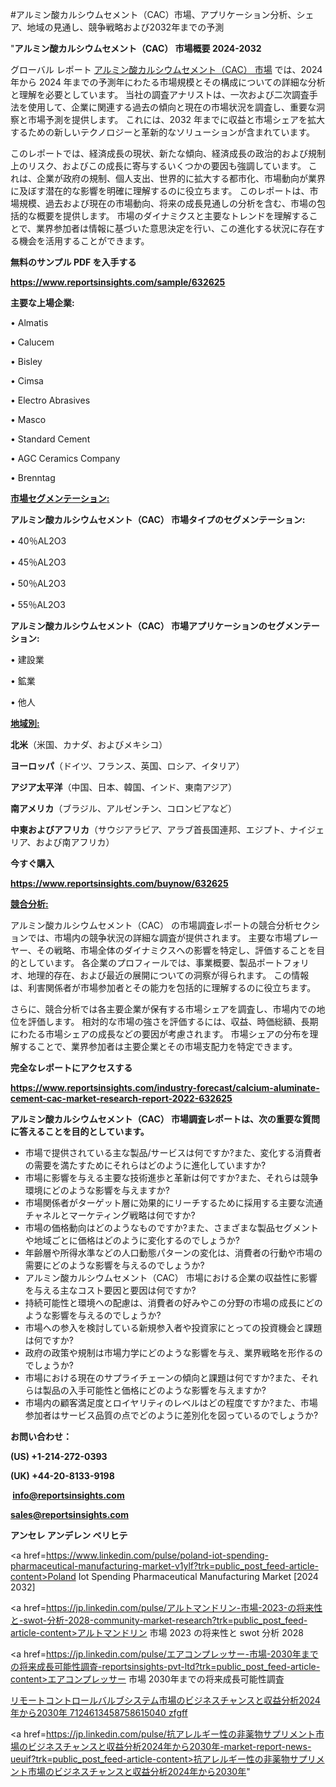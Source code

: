 #アルミン酸カルシウムセメント（CAC）市場、アプリケーション分析、シェア、地域の見通し、競争戦略および2032年までの予測

"<strong>アルミン酸カルシウムセメント（CAC） 市場概要 2024-2032</strong>

グローバル レポート <a href=https://www.reportsinsights.com/sample/632625>アルミン酸カルシウムセメント（CAC） 市場</a> では、2024 年から 2024 年までの予測年にわたる市場規模とその構成についての詳細な分析と理解を必要としています。 当社の調査アナリストは、一次および二次調査手法を使用して、企業に関連する過去の傾向と現在の市場状況を調査し、重要な洞察と市場予測を提供します。 これには、2032 年までに収益と市場シェアを拡大​​するための新しいテクノロジーと革新的なソリューションが含まれています。

このレポートでは、経済成長の現状、新たな傾向、経済成長の政治的および規制上のリスク、およびこの成長に寄与するいくつかの要因も強調しています。 これは、企業が政府の規制、個人支出、世界的に拡大する都市化、市場動向が業界に及ぼす潜在的な影響を明確に理解するのに役立ちます。 このレポートは、市場規模、過去および現在の市場動向、将来の成長見通しの分析を含む、市場の包括的な概要を提供します。 市場のダイナミクスと主要なトレンドを理解することで、業界参加者は情報に基づいた意思決定を行い、この進化する状況に存在する機会を活用することができます。

<strong><b>無料のサンプル PDF を入手する</b></strong>

<a href=https://www.reportsinsights.com/sample/632625><strong><u>https://www.reportsinsights.com/sample/632625</u></strong></a>

<strong>主要な上場企業:</strong>

• Almatis

• Calucem

• Bisley

• Cimsa

• Electro Abrasives

• Masco

• Standard Cement

• AGC Ceramics Company

• Brenntag

<strong><u>市場セグメンテーション</u></strong><strong><u>:</u></strong>

<strong>アルミン酸カルシウムセメント（CAC） 市場タイプのセグメンテーション:</strong>

• 40％AL2O3

• 45％AL2O3

• 50％AL2O3

• 55％AL2O3

<strong>アルミン酸カルシウムセメント（CAC） 市場アプリケーションのセグメンテーション:</strong>

• 建設業

• 鉱業

• 他人

<strong><u>地域別</u></strong><strong><u>:</u></strong>

<strong>北米</strong>（米国、カナダ、およびメキシコ）

<strong>ヨーロッパ</strong>（ドイツ、フランス、英国、ロシア、イタリア）

<strong>アジア太平洋</strong>（中国、日本、韓国、インド、東南アジア）

<strong>南アメリカ</strong>（ブラジル、アルゼンチン、コロンビアなど）

<strong>中東およびアフリカ</strong>（サウジアラビア、アラブ首長国連邦、エジプト、ナイジェリア、および南アフリカ）

<strong>今すぐ購入</strong>

<a href=https://www.reportsinsights.com/buynow/632625><strong><u>https://www.reportsinsights.com/buynow/632625</u></strong></a>

<strong><u>競合分析:</u></strong>

アルミン酸カルシウムセメント（CAC） の市場調査レポートの競合分析セクションでは、市場内の競争状況の詳細な調査が提供されます。 主要な市場プレーヤー、その戦略、市場全体のダイナミクスへの影響を特定し、評価することを目的としています。 各企業のプロフィールでは、事業概要、製品ポートフォリオ、地理的存在、および最近の展開についての洞察が得られます。 この情報は、利害関係者が市場参加者とその能力を包括的に理解するのに役立ちます。

さらに、競合分析では各主要企業が保有する市場シェアを調査し、市場内での地位を評価します。 相対的な市場の強さを評価するには、収益、時価総額、長期にわたる市場シェアの成長などの要因が考慮されます。 市場シェアの分布を理解することで、業界参加者は主要企業とその市場支配力を特定できます。

<strong>完全なレポートにアクセスする</strong>

<a href=https://www.reportsinsights.com/industry-forecast/calcium-aluminate-cement-cac-market-research-report-2022-632625><strong><u><b>https://www.reportsinsights.com/industry-forecast/calcium-aluminate-cement-cac-market-research-report-2022-632625</b></u></strong></a>

<strong><b>アルミン酸カルシウムセメント（CAC） 市場調査レポートは、次の重要な質問に答えることを目的としています。</b></strong>
<ul>
  <li>市場で提供されている主な製品/サービスは何ですか?また、変化する消費者の需要を満たすためにそれらはどのように進化していますか?</li>
  <li>市場に影響を与える主要な技術進歩と革新は何ですか?また、それらは競争環境にどのような影響を与えますか?</li>
  <li>市場関係者がターゲット層に効果的にリーチするために採用する主要な流通チャネルとマーケティング戦略は何ですか?</li>
  <li>市場の価格動向はどのようなものですか?また、さまざまな製品セグメントや地域ごとに価格はどのように変化するのでしょうか?</li>
  <li>年齢層や所得水準などの人口動態パターンの変化は、消費者の行動や市場の需要にどのような影響を与えるのでしょうか?</li>
  <li>アルミン酸カルシウムセメント（CAC） 市場における企業の収益性に影響を与える主なコスト要因と要因は何ですか?</li>
  <li>持続可能性と環境への配慮は、消費者の好みやこの分野の市場の成長にどのような影響を与えるのでしょうか?</li>
  <li>市場への参入を検討している新規参入者や投資家にとっての投資機会と課題は何ですか?</li>
  <li>政府の政策や規制は市場力学にどのような影響を与え、業界戦略を形作るのでしょうか?</li>
  <li>市場における現在のサプライチェーンの傾向と課題は何ですか?また、それらは製品の入手可能性と価格にどのような影響を与えますか?</li>
  <li>市場内の顧客満足度とロイヤリティのレベルはどの程度ですか?また、市場参加者はサービス品質の点でどのように差別化を図っているのでしょうか?</li>
</ul>
<strong>お問い合わせ：</strong>

<strong>(US) +1-214-272-0393</strong>

<strong>(UK) +44-20-8133-9198</strong>

<strong> </strong><a href=info@reportsinsights.com><strong><u>info@reportsinsights.com</u></strong></a>

<a href=sales@reportsinsights.com><strong><u>sales@reportsinsights.com</u></strong></a>

<strong>アンセレ アンデレン ベリヒテ</strong>

<a href=https://www.linkedin.com/pulse/poland-iot-spending-pharmaceutical-manufacturing-market-v1ylf?trk=public_post_feed-article-content>Poland Iot Spending Pharmaceutical Manufacturing Market [2024 2032]</a>

<a href=https://jp.linkedin.com/pulse/アルトマンドリン-市場-2023-の将来性と-swot-分析-2028-community-market-research?trk=public_post_feed-article-content>アルトマンドリン 市場 2023 の将来性と swot 分析 2028</a>

<a href=https://jp.linkedin.com/pulse/エアコンプレッサー-市場-2030年までの将来成長可能性調査-reportsinsights-pvt-ltd?trk=public_post_feed-article-content>エアコンプレッサー 市場 2030年までの将来成長可能性調査</a>

<a href=https://www.linkedin.com/pulse/リモートコントロールバルブシステム市場のビジネスチャンスと収益分析2024年から2030年-7124613458758615040-zfgff/>リモートコントロールバルブシステム市場のビジネスチャンスと収益分析2024年から2030年 7124613458758615040 zfgff</a>

<a href=https://jp.linkedin.com/pulse/抗アレルギー性の非薬物サプリメント市場のビジネスチャンスと収益分析2024年から2030年-market-report-news-ueuif?trk=public_post_feed-article-content>抗アレルギー性の非薬物サプリメント市場のビジネスチャンスと収益分析2024年から2030年</a>"
